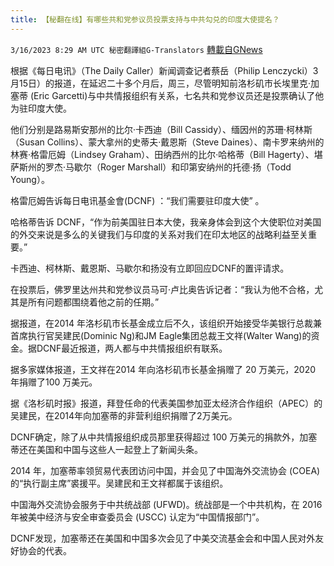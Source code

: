 ```yaml
---
title: 【秘翻在线】有哪些共和党参议员投票支持与中共勾兑的印度大使提名？
---
```

`3/16/2023 8:29 AM UTC 秘密翻譯組G-Translators` [轉載自GNews](https://gnews.org/articles/1018825)

根据《每日电讯》（The Daily Caller）新闻调查记者蔡岳（Philip Lenczycki）3月15日）的报道，在延迟二十多个月后，周三，尽管明知前洛杉矶市长埃里克·加塞蒂 (Eric Garcetti)与中共情报组织有关系，七名共和党参议员还是投票确认了他为驻印度大使。

他们分别是路易斯安那州的比尔·卡西迪（Bill Cassidy）、缅因州的苏珊·柯林斯（Susan Collins）、蒙大拿州的史蒂夫·戴恩斯（Steve Daines）、南卡罗来纳州的林赛·格雷厄姆（Lindsey Graham）、田纳西州的比尔·哈格蒂（Bill Hagerty）、堪萨斯州的罗杰·马歇尔（Roger Marshall）和印第安纳州的托德·扬（Todd Young）。

格雷厄姆告诉每日电讯基金會(DCNF) ：“我们需要驻印度大使” 。

哈格蒂告诉 DCNF，“作为前美国驻日本大使，我亲身体会到这个大使职位对美国的外交来说是多么的关键我们与印度的关系对我们在印太地区的战略利益至关重要。”

 卡西迪、柯林斯、戴恩斯、马歇尔和扬没有立即回应DCNF的置评请求。

在投票后，佛罗里达州共和党参议员马可·卢比奥告诉记者：“我认为他不合格，尤其是所有问题都围绕着他之前的任期。”

据报道，在2014 年洛杉矶市长基金成立后不久，该组织开始接受华美银行总裁兼首席执行官吴建民(Dominic Ng)和JM Eagle集团总裁王文祥(Walter Wang)的资金。据DCNF最近报道，两人都与中共情报组织有联系。

据多家媒体报道，王文祥在2014 年向洛杉矶市长基金捐赠了 20 万美元，2020 年捐赠了100 万美元。

据《洛杉矶时报》报道，拜登任命的代表美国参加亚太经济合作组织（APEC）的吴建民，在2014年向加塞蒂的非营利组织捐赠了2万美元。

DCNF确定，除了从中共情报组织成员那里获得超过 100 万美元的捐款外，加塞蒂还在美国和中国与这些人一起登上了新闻头条。

2014 年，加塞蒂率领贸易代表团访问中国，并会见了中国海外交流协会 (COEA) 的“执行副主席”裘援平。吴建民和王文祥都属于该组织。

中国海外交流协会服务于中共统战部 (UFWD)。统战部是一个中共机构，在 2016 年被美中经济与安全审查委员会 (USCC) 认定为“中国情报部门”。

DCNF发现，加塞蒂还在美国和中国多次会见了中美交流基金会和中国人民对外友好协会的代表。
